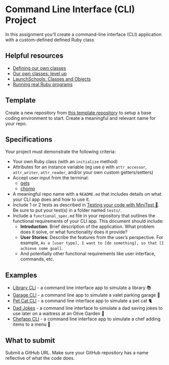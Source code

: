 # Command Line Interface (CLI) Project
In this assignment you'll create a command-line interface (CLI) application with a custom-defined defined Ruby class

## Helpful resources
- [Defining our own classes](https://learn.firstdraft.com/lessons/78-ruby-intro-our-own-classes)
- [Our own classes: level up](https://learn.firstdraft.com/lessons/286-our-own-classes-level-up)
- [LaunchSchools: Classes and Objects](https://launchschool.com/books/oo_ruby/read/classes_and_objects_part1)
- [Running real Ruby programs](https://learn.firstdraft.com/lessons/80-ruby-intro-running-real-programs)

## Template
Create a new repository from [this template repository](https://github.com/new?template_name=ruby-cli-template&template_owner=DPI-WE) to setup a base coding environment to start. Create a meaningful and relevant name for your repo.

## Specifications
Your project must demonstrate the following criteria:

- Your own Ruby class (with an `initialize` method)
- Attributes for an instance variable (eg use `@` with `attr_accessor`, `attr_writer`, `attr_reader`, and/or your own custom getters/setters)
- Accept user input from the terminal:
  - [gets](https://learn.firstdraft.com/lessons/33-the-one-ruby-reference#gets)
  - [chomp](https://learn.firstdraft.com/lessons/33-the-one-ruby-reference#chomp)
- A meaningful repo name with a `README.md` that includes details on what your CLI app does and how to use it.
- Include 1 or 2 tests as described in [Testing your code with MiniTest 🧪](https://learn.firstdraft.com/lessons/292-minitest). Be sure to put your test(s) in a folder named `tests/`.
- Include a `functional_spec.md` file in your repository that outlines the functional requirements of your CLI app. This document should include:
  - **Introduction**: Brief description of the application. What problem does it solve, or what functionality does it provide?
  - **User Stories**: Describe the features from the user’s perspective. For example, `As a [user type], I want to [do something], so that [I achieve some goal]`.
  - And potentially other functional requirements like user interface, commands, etc.

## Examples
- [Library CLI](https://github.com/heratyian/library-cli) - a command line interface app to simulate a library 📚
- [Garage CLI](https://github.com/Dantexkilljoy/garage-cli) - a command line app to simulate a valet parking garage 🚗
- [Pet Cat CLI](https://github.com/jptran0/cat-cli) - a command line interface app to simulate a pet cat 🐈
- [Dad Jokes](https://github.com/Meenoow/dad-jokes-cli) - a command line interface to simulate a dad saving jokes to use later on a waitress at an Olive Garden 👴
- [Chefapp CLI](https://github.com/Gomezzzer/chefapp) - a command line interface app to simulate a chef adding items to a menu 🍝

## What to submit
Submit a GitHub URL. Make sure your GitHub repository has a name reflective of what the code does.

<!-- TODO: submit url here -->
